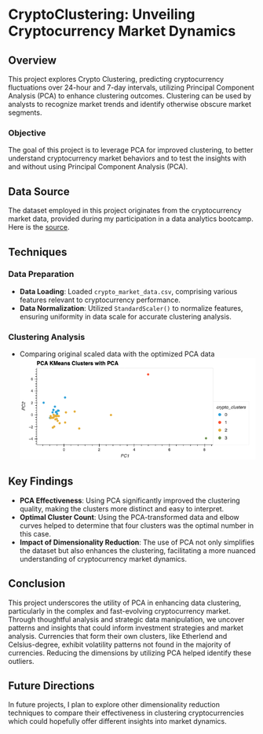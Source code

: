 # CryptoClustering: Unveiling Cryptocurrency Market Dynamics

## Overview
This project explores Crypto Clustering, predicting cryptocurrency fluctuations over 24-hour and 7-day intervals, utilizing Principal Component Analysis (PCA) to enhance clustering outcomes. Clustering can be used by analysts to recognize market trends and identify otherwise obscure market segments. 

### Objective
The goal of this project is to leverage PCA for improved clustering, to better understand cryptocurrency market behaviors and to test the insights with and without using Principal Component Analysis (PCA). 

## Data Source

The dataset employed in this project originates from the cryptocurrency market data, provided during my participation in a data analytics bootcamp. Here is the [source](https://git.bootcampcontent.com/University-of-Minnesota). 


## Techniques 

### Data Preparation
- **Data Loading**: Loaded `crypto_market_data.csv`, comprising various features relevant to cryptocurrency performance.
- **Data Normalization**: Utilized `StandardScaler()` to normalize features, ensuring uniformity in data scale for accurate clustering analysis.

### Clustering Analysis
* Comparing original scaled data with the optimized PCA data<br/>
![Clustering Scatter Plot with PCA](img/pca_scatter.png "Clustering Scatter Plot with PCA")
## Key Findings

- **PCA Effectiveness**: Using PCA significantly improved the clustering quality, making the clusters more distinct and easy to interpret.
- **Optimal Cluster Count**: Using the PCA-transformed data and elbow curves helped to determine that four clusters was the optimal number in this case.
- **Impact of Dimensionality Reduction**: The use of PCA not only simplifies the dataset but also enhances the clustering, facilitating a more nuanced understanding of cryptocurrency market dynamics.

## Conclusion

This project underscores the utility of PCA in enhancing data clustering, particularly in the complex and fast-evolving cryptocurrency market. Through thoughtful analysis and strategic data manipulation, we uncover patterns and insights that could inform investment strategies and market analysis. Currencies that form their own clusters, like Etherlend and Celsius-degree, exhibit volatility patterns not found in the majority of currencies. Reducing the dimensions by utilizing PCA helped identify these outliers. 

## Future Directions

In future projects, I plan to explore other dimensionality reduction techniques to compare their effectiveness in clustering cryptocurrencies which could hopefully offer different insights into market dynamics. 